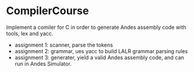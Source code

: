# CompilerCourse
Implement a comiler for C in order to generate Andes assembly code with tools, lex and yacc.

- assignment 1: scanner, parse the tokens
- assignment 2: grammar, ues yacc to build LALR grammar parsing rules
- assignment 3: generater, yield a valid Andes assembly code, and can run in Andes Simulator.
